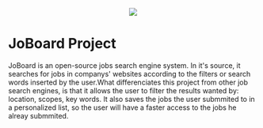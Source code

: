 <div align="center">
  
![](https://github.com/Varditli/joboard/blob/update-readme/JoBoardlogo.jpeg)

</div>

# JoBoard Project

JoBoard is an open-source jobs search engine system. 
In it's source, it searches for jobs in companys' websites according to the filters or search words inserted by the user.What differenciates this project from other job search engines, is that it allows the user to filter the results wanted by: location, scopes, key words. It also saves the jobs the user submmited to in a personalized list, so the user will have a faster access to the jobs he alreay submmited.


